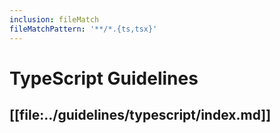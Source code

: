 ```yaml
---
inclusion: fileMatch
fileMatchPattern: '**/*.{ts,tsx}'
---
```


# TypeScript Guidelines

## [[file:../guidelines/typescript/index.md]]
